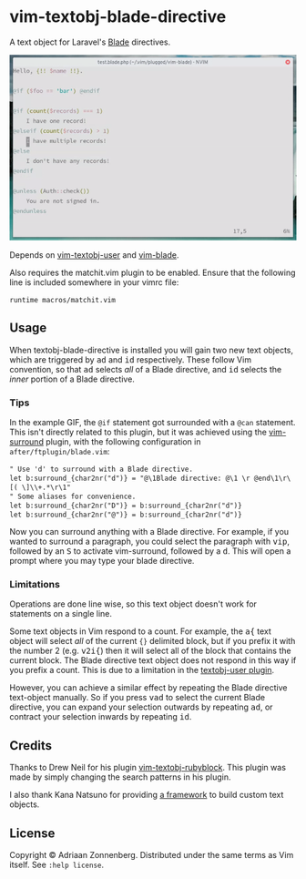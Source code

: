 vim-textobj-blade-directive
===========================

A text object for Laravel's [Blade](https://laravel.com/docs/master/blade)
directives.

![Example](https://raw.githubusercontent.com/adriaanzon/assets/master/vim-textobj-blade-directive.gif)

Depends on [vim-textobj-user](https://github.com/kana/vim-textobj-user) and
[vim-blade](https://github.com/jwalton512/vim-blade).

Also requires the matchit.vim plugin to be enabled. Ensure that the following
line is included somewhere in your vimrc file:

```vim
runtime macros/matchit.vim
```

Usage
-----

When textobj-blade-directive is installed you will gain two new text objects,
which are triggered by <kbd>a</kbd><kbd>d</kbd> and <kbd>i</kbd><kbd>d</kbd>
respectively. These follow Vim convention, so that <kbd>a</kbd><kbd>d</kbd>
selects _all_ of a Blade directive, and <kbd>i</kbd><kbd>d</kbd> selects the
_inner_ portion of a Blade directive.

### Tips

In the example GIF, the `@if` statement got surrounded with a `@can` statement.
This isn't directly related to this plugin, but it was achieved using the
[vim-surround](https://github.com/tpope/vim-surround) plugin, with the
following configuration in `after/ftplugin/blade.vim`:

```vim
" Use 'd' to surround with a Blade directive.
let b:surround_{char2nr("d")} = "@\1Blade directive: @\1 \r @end\1\r\[( \]\\+.*\r\1"
" Some aliases for convenience.
let b:surround_{char2nr("D")} = b:surround_{char2nr("d")}
let b:surround_{char2nr("@")} = b:surround_{char2nr("d")}
```

Now you can surround anything with a Blade directive. For example, if you
wanted to surround a paragraph, you could select the paragraph with
<kbd>v</kbd><kbd>i</kbd><kbd>p</kbd>, followed by an <kbd>S</kbd> to activate
vim-surround, followed by a <kbd>d</kbd>. This will open a prompt where you may
type your blade directive.

### Limitations

Operations are done line wise, so this text object doesn't work for statements
on a single line.

Some text objects in Vim respond to a count. For example, the
<kbd>a</kbd><kbd>{</kbd> text object will select _all_ of the current `{}`
delimited block, but if you prefix it with the number 2 (e.g.
<kbd>v</kbd><kbd>2</kbd><kbd>i</kbd><kbd>{</kbd>) then it will select all of
the block that contains the current block. The Blade directive text object does
not respond in this way if you prefix a count. This is due to a limitation in
the [textobj-user plugin](https://github.com/kana/vim-textobj-user).

However, you can achieve a similar effect by repeating the Blade directive
text-object manually. So if you press <kbd>v</kbd><kbd>a</kbd><kbd>d</kbd> to
select the current Blade directive, you can expand your selection outwards by
repeating <kbd>a</kbd><kbd>d</kbd>, or contract your selection inwards by
repeating <kbd>i</kbd><kbd>d</kbd>.

Credits
-------

Thanks to Drew Neil for his plugin
[vim-textobj-rubyblock](https://github.com/nelstrom/vim-textobj-rubyblock).
This plugin was made by simply changing the search patterns in his plugin.

I also thank Kana Natsuno for providing
[a framework](https://github.com/kana/vim-textobj-user) to build custom text
objects.

License
-------

Copyright © Adriaan Zonnenberg. Distributed under the same terms as Vim itself.
See `:help license`.
